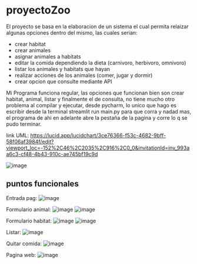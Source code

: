 # proyectoZoo

El proyecto se basa en la elaboracion de un sistema el cual permita relaizar algunas opciones dentro del mismo, las cuales serian:

  - crear habitat
  - crear animales
  - asignar animales a habitats
  - editar la comida dependiendo la dieta (carnivoro, herbivoro, omnivoro)
  - listar los animales y habitats que hayan 
  - realizar acciones de los animales (comer, jugar y dormir)
  - crear opcion que consulte mediante API

Mi Programa funciona regular, las opciones que funcionan bien son crear habitat, animal, listar y finalmente el de consulta, no tiene mucho otro problema al compilar y ejecutar, desde pycharm, lo unico que hago es escribir desde la terminal streamlit run main.py para que corra y nadad mas, el programa de ahi en adelante abre la pestaña de la pagina y corre lo q se pudo terminar.

link UML: https://lucid.app/lucidchart/3ce76366-f53c-4682-9bff-58f06af3984f/edit?viewport_loc=-152%2C46%2C2035%2C916%2C0_0&invitationId=inv_993aa6c3-cf48-4b43-910c-ae745bf19c9d


![image](https://github.com/oggioni2004/proyectoZoo/assets/102446501/2fc2e628-ec5b-4eb8-ada2-8d0f06a7d7d5)

## puntos funcionales
Entrada pag:
![image](https://github.com/oggioni2004/proyectoZoo/assets/102446501/b580e4ff-4462-4695-9c34-b60a16246c07)


Formulario animal:
![image](https://github.com/oggioni2004/proyectoZoo/assets/102446501/b4f48337-95d5-4298-8382-f9bfb5675272)
![image](https://github.com/oggioni2004/proyectoZoo/assets/102446501/eb2dc233-2b30-416f-9055-106551eaaac4)

Formulario habitat:
![image](https://github.com/oggioni2004/proyectoZoo/assets/102446501/f2ac2ce9-f651-4990-9024-7776b68d4351)
![image](https://github.com/oggioni2004/proyectoZoo/assets/102446501/15bf5cf0-ab63-490f-adc3-9b45bcd7e424)

Listar:
![image](https://github.com/oggioni2004/proyectoZoo/assets/102446501/4bc3cc88-f58d-430e-9068-d1d358d8684f)

Quitar comida:
![image](https://github.com/oggioni2004/proyectoZoo/assets/102446501/f7f44757-9950-4a47-bede-b5d4e7d8819a)

Pagina web:
![image](https://github.com/oggioni2004/proyectoZoo/assets/102446501/ac273d7b-1b2d-4830-a7e9-8ff9e20eb3a1)




